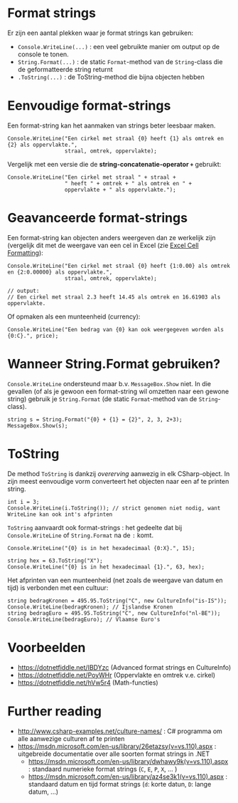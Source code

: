 # Format strings

Er zijn een aantal plekken waar je format strings kan gebruiken:

- `Console.WriteLine(...)` : een veel gebruikte manier om output op de console
  te tonen.
- `String.Format(...)` : de static `Format`-method van de `String`-class die de
  geformatteerde string returnt
- `.ToString(...)` : de ToString-method die bijna objecten hebben
  
# Eenvoudige format-strings

Een format-string kan het aanmaken van strings beter leesbaar maken.

```
Console.WriteLine("Een cirkel met straal {0} heeft {1} als omtrek en {2} als oppervlakte.",
                  straal, omtrek, oppervlakte);
```

Vergelijk met een versie die de **string-concatenatie-operator `+`** gebruikt:


```
Console.WriteLine("Een cirkel met straal " + straal + 
                  " heeft " + omtrek + " als omtrek en " + 
                  oppervlakte + " als oppervlakte.");
```

# Geavanceerde format-strings

Een format-string kan objecten anders weergeven dan ze werkelijk zijn (vergelijk
dit met de weergave van een cel in Excel (zie
[Excel Cell Formatting](../Excel/CellFormatting.md)):

```
Console.WriteLine("Een cirkel met straal {0} heeft {1:0.00} als omtrek en {2:0.00000} als oppervlakte.",
                  straal, omtrek, oppervlakte);
                  
// output:
// Een cirkel met straal 2.3 heeft 14.45 als omtrek en 16.61903 als oppervlakte.
``` 

Of opmaken als een munteenheid (currency):

```
Console.WriteLine("Een bedrag van {0} kan ook weergegeven worden als {0:C}.", price);
```

# Wanneer String.Format gebruiken?

`Console.WriteLine` ondersteund maar b.v. `MessageBox.Show` niet.
In die gevallen (of als je gewoon een format-string wil omzetten naar een gewone
string) gebruik je `String.Format` (de static `Format`-method van de
`String`-class).

```
string s = String.Format("{0} + {1} = {2}", 2, 3, 2+3);
MessageBox.Show(s);
```

# ToString

De method `ToString` is dankzij *overerving* aanwezig in elk CSharp-object.
In zijn meest eenvoudige vorm converteert het objecten naar een af te printen
string.

```
int i = 3;
Console.WriteLine(i.ToString()); // strict genomen niet nodig, want WriteLine kan ook int's afprinten
```

`ToString` aanvaardt ook format-strings : het gedeelte dat bij
`Console.WriteLine` of `String.Format` na de `:` komt.

```
Console.WriteLine("{0} is in het hexadecimaal {0:X}.", 15);

string hex = 63.ToString("X");
Console.WriteLine("{0} is in het hexadecimaal {1}.", 63, hex);
```

Het afprinten van een munteenheid (net zoals de weergave van datum en tijd) is
verbonden met een cultuur:

```
string bedragKronen = 495.95.ToString("C", new CultureInfo("is-IS"));
Console.WriteLine(bedragKronen); // Ijslandse Kronen
string bedragEuro = 495.95.ToString("C", new CultureInfo("nl-BE"));
Console.WriteLine(bedragEuro); // Vlaamse Euro's
```

# Voorbeelden

- https://dotnetfiddle.net/IBDYzc (Advanced format strings en CultureInfo)
- https://dotnetfiddle.net/PoyWHr (Oppervlakte en omtrek v.e. cirkel)
- https://dotnetfiddle.net/hVw5r4 (Math-functies)

# Further reading

- http://www.csharp-examples.net/culture-names/ : C# programma om alle aanwezige
  culturen af te printen
- https://msdn.microsoft.com/en-us/library/26etazsy(v=vs.110).aspx : uitgebreide
  documentatie over alle soorten format strings in .NET
  - https://msdn.microsoft.com/en-us/library/dwhawy9k(v=vs.110).aspx : standaard
    numerieke format strings (`C`, `E`, `P`, `X`, ... )
  - https://msdn.microsoft.com/en-us/library/az4se3k1(v=vs.110).aspx : standaard
    datum en tijd format strings (`d`: korte datun, `D`: lange datum, ...)
  
